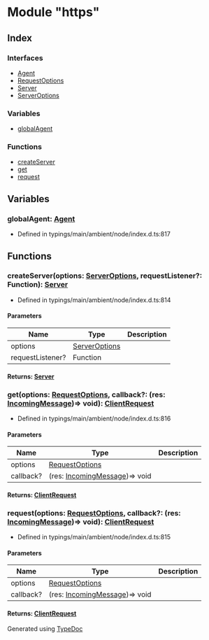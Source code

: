 # Module "https"


## Index

### Interfaces
* [Agent](../interfaces/_typings_main_ambient_node_index_d_._https_.agent.md)
* [RequestOptions](../interfaces/_typings_main_ambient_node_index_d_._https_.requestoptions.md)
* [Server](../interfaces/_typings_main_ambient_node_index_d_._https_.server.md)
* [ServerOptions](../interfaces/_typings_main_ambient_node_index_d_._https_.serveroptions.md)

### Variables
* [globalAgent](_typings_main_ambient_node_index_d_._https_.md#globalagent)

### Functions
* [createServer](_typings_main_ambient_node_index_d_._https_.md#createserver)
* [get](_typings_main_ambient_node_index_d_._https_.md#get)
* [request](_typings_main_ambient_node_index_d_._https_.md#request)

## Variables

### globalAgent: [Agent](../interfaces/_typings_main_ambient_node_index_d_._https_.agent.md)

* Defined in typings/main/ambient/node/index.d.ts:817


## Functions

### createServer(options: [ServerOptions](../interfaces/_typings_main_ambient_node_index_d_._https_.serveroptions.md), requestListener?: Function): [Server](../interfaces/_typings_main_ambient_node_index_d_._https_.server.md)
  
* Defined in typings/main/ambient/node/index.d.ts:814


#### Parameters

| Name | Type | Description |
| ---- | ---- | ---- |
| options | [ServerOptions](../interfaces/_typings_main_ambient_node_index_d_._https_.serveroptions.md)|  |
| requestListener? | Function|  |

#### Returns: [Server](../interfaces/_typings_main_ambient_node_index_d_._https_.server.md)

### get(options: [RequestOptions](../interfaces/_typings_main_ambient_node_index_d_._https_.requestoptions.md), callback?: (res: [IncomingMessage](../interfaces/_typings_main_ambient_node_index_d_._http_.incomingmessage.md))=> void): [ClientRequest](../interfaces/_typings_main_ambient_node_index_d_._http_.clientrequest.md)
  
* Defined in typings/main/ambient/node/index.d.ts:816


#### Parameters

| Name | Type | Description |
| ---- | ---- | ---- |
| options | [RequestOptions](../interfaces/_typings_main_ambient_node_index_d_._https_.requestoptions.md)|  |
| callback? | (res: [IncomingMessage](../interfaces/_typings_main_ambient_node_index_d_._http_.incomingmessage.md))=> void|  |

#### Returns: [ClientRequest](../interfaces/_typings_main_ambient_node_index_d_._http_.clientrequest.md)

### request(options: [RequestOptions](../interfaces/_typings_main_ambient_node_index_d_._https_.requestoptions.md), callback?: (res: [IncomingMessage](../interfaces/_typings_main_ambient_node_index_d_._http_.incomingmessage.md))=> void): [ClientRequest](../interfaces/_typings_main_ambient_node_index_d_._http_.clientrequest.md)
  
* Defined in typings/main/ambient/node/index.d.ts:815


#### Parameters

| Name | Type | Description |
| ---- | ---- | ---- |
| options | [RequestOptions](../interfaces/_typings_main_ambient_node_index_d_._https_.requestoptions.md)|  |
| callback? | (res: [IncomingMessage](../interfaces/_typings_main_ambient_node_index_d_._http_.incomingmessage.md))=> void|  |

#### Returns: [ClientRequest](../interfaces/_typings_main_ambient_node_index_d_._http_.clientrequest.md)


Generated using [TypeDoc](http://typedoc.io)
